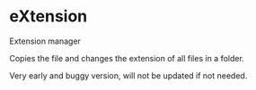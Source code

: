 # eXtension
Extension manager

Copies the file and changes the extension of all files in a folder.


Very early and buggy version, will not be updated if not needed.

